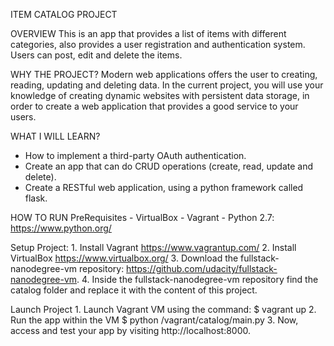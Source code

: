 ITEM CATALOG PROJECT

OVERVIEW
This is an app that provides a list of items with different categories, also provides a user registration and authentication system. Users can post, edit and delete the items.

WHY THE PROJECT?
Modern web applications offers the user to creating, reading, updating and deleting data. In the current project, you will use your knowledge of creating dynamic websites with persistent data storage, in order to create a web application that provides a good service to your users.

WHAT I WILL LEARN?
- How to implement a third-party OAuth authentication.
- Create an app that can do CRUD operations (create, read, update and delete).
- Create a RESTful web application, using a python framework called flask.

HOW TO RUN
PreRequisites
	- VirtualBox
	- Vagrant
	- Python 2.7: https://www.python.org/

Setup Project:
	1. Install Vagrant https://www.vagrantup.com/
	2. Install VirtualBox https://www.virtualbox.org/
	3. Download the fullstack-nanodegree-vm repository: https://github.com/udacity/fullstack-nanodegree-vm.
	4. Inside the fullstack-nanodegree-vm repository find the catalog folder and replace it with the content of this project.

Launch Project
	1. Launch Vagrant VM using the command:
  		$ vagrant up
	2. Run the app within the VM
  		$ python /vagrant/catalog/main.py
	3. Now, access and test your app by visiting http://localhost:8000.
